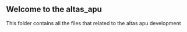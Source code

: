 ## Welcome to the altas_apu

This folder contains all the files that related to the altas apu development

